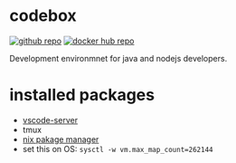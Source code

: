 # codebox

[![github repo](https://img.shields.io/badge/github-repo-brightgreen.svg?style=flat)](https://github.com/ui3o/codebox/)
[![docker hub repo](https://img.shields.io/badge/docker-hub-blue.svg?style=flat)](https://hub.docker.com/r/ui3o/codebox)

Development environmnet for java and nodejs developers.

# installed packages

* [vscode-server](https://github.com/coder/code-server)
* tmux
* [nix pakage manager](https://nixos.org/)
* set this on OS: `sysctl -w vm.max_map_count=262144`

